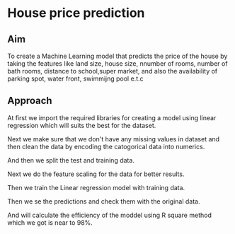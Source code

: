 # House price prediction
## Aim
To create a Machine Learning model that predicts the price of the house by taking the features like land size, house size, nnumber of rooms, number of bath rooms, distance to school,super market, and also the availability of parking spot, water front, swimmijng pool e.t.c
## Approach
At first we import the required libraries for creating a model using linear regression which will suits the best for the dataset.

Next we make sure that we don't have any missing values in dataset and then clean the data by encoding the catogorical data into numerics.

And then we split the test and training data.

Next we do the feature scaling for the data for better results.

Then we train the Linear regression model with training data.

Then we se the predictions and check them with the original data.

And will calculate the efficiency of the moddel using R square method which we got is near to 98%.
